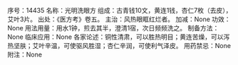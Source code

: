 序号：14435
名称：光明洗眼方
组成：古青钱10文，黄连1钱，杏仁7枚（去皮），艾叶3片。
出处：《医方考》卷五。
主治：风热眼眶红烂者。
加减：None
功效：None
用法用量：用水1钟，煎去其半，澄清1宿，次日频频洗之。
制备方法：None
临床应用：None
各家论述：铜性清肃，可以胜热明目；黄连苦燥，可以泻热坚肤；艾叶辛温，可使驱风胜湿；杏仁辛润，可使利气泽皮。
用药禁忌：None
附注：None
